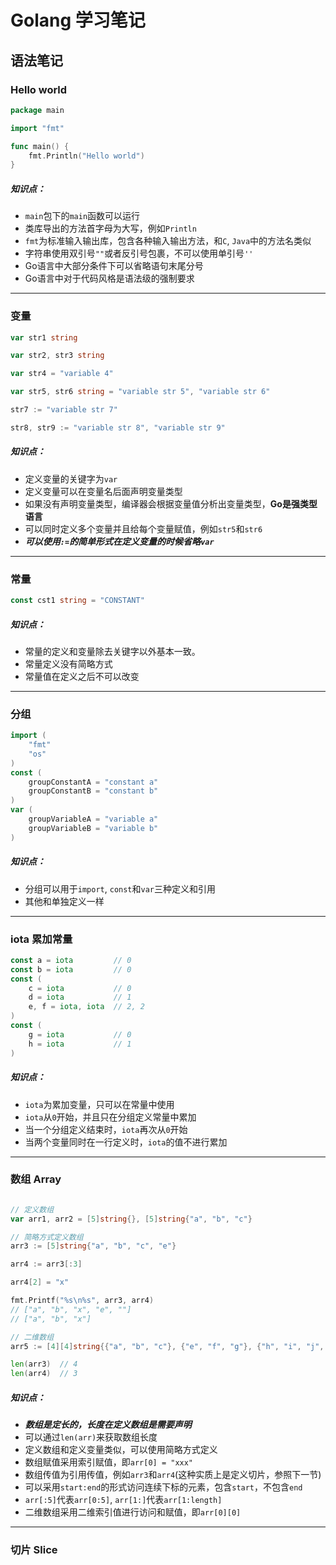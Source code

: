 # Golang 学习笔记

## 语法笔记

### Hello world

```go
package main

import "fmt"

func main() {
	fmt.Println("Hello world")
}
```

##### 知识点：

- `main`包下的`main`函数可以运行
- 类库导出的方法首字母为大写，例如`Println`
- `fmt`为标准输入输出库，包含各种输入输出方法，和`C`, `Java`中的方法名类似
- 字符串使用双引号`""`或者反引号包裹，不可以使用单引号`''`
- Go语言中大部分条件下可以省略语句末尾分号
- Go语言中对于代码风格是语法级的强制要求


------

### 变量

```go
var str1 string

var str2, str3 string

var str4 = "variable 4"

var str5, str6 string = "variable str 5", "variable str 6"

str7 := "variable str 7"

str8, str9 := "variable str 8", "variable str 9"
```

##### 知识点：

- 定义变量的关键字为`var`
- 定义变量可以在变量名后面声明变量类型
- 如果没有声明变量类型，编译器会根据变量值分析出变量类型，**Go是强类型语言**
- 可以同时定义多个变量并且给每个变量赋值，例如`str5`和`str6`
- ***可以使用`:=`的简单形式在定义变量的时候省略`var`***


------

### 常量

```go
const cst1 string = "CONSTANT"
```

##### 知识点：

- 常量的定义和变量除去关键字以外基本一致。
- 常量定义没有简略方式
- 常量值在定义之后不可以改变


------

### 分组

```go
import (
	"fmt"
	"os"
)
const (
	groupConstantA = "constant a"
	groupConstantB = "constant b"
)
var (
	groupVariableA = "variable a"
	groupVariableB = "variable b"
)
```

##### 知识点：

- 分组可以用于`import`, `const`和`var`三种定义和引用
- 其他和单独定义一样

------

### iota 累加常量

```go
const a = iota         // 0
const b = iota         // 0
const (
	c = iota           // 0
	d = iota           // 1
	e, f = iota, iota  // 2, 2
)
const (
	g = iota           // 0
	h = iota           // 1
)
```

##### 知识点：

- `iota`为累加变量，只可以在常量中使用
- `iota`从`0`开始，并且只在分组定义常量中累加
- 当一个分组定义结束时，`iota`再次从`0`开始
- 当两个变量同时在一行定义时，`iota`的值不进行累加


------

### 数组 Array

```go

// 定义数组
var arr1, arr2 = [5]string{}, [5]string{"a", "b", "c"}

// 简略方式定义数组
arr3 := [5]string{"a", "b", "c", "e"}

arr4 := arr3[:3]

arr4[2] = "x"

fmt.Printf("%s\n%s", arr3, arr4) 
// ["a", "b", "x", "e", ""]
// ["a", "b", "x"]

// 二维数组
arr5 := [4][4]string{{"a", "b", "c"}, {"e", "f", "g"}, {"h", "i", "j", "k"}, {"x", "y"}}

len(arr3)  // 4
len(arr4)  // 3
```

##### 知识点：

- ***数组是定长的，长度在定义数组是需要声明***
- 可以通过`len(arr)`来获取数组长度
- 定义数组和定义变量类似，可以使用简略方式定义
- 数组赋值采用索引赋值，即`arr[0] = "xxx"`
- 数组传值为引用传值，例如`arr3`和`arr4`(这种实质上是定义切片，参照下一节)
- 可以采用`start:end`的形式访问连续下标的元素，包含`start`，不包含`end`
- `arr[:5]`代表`arr[0:5]`, `arr[1:]`代表`arr[1:length]`
- 二维数组采用二维索引值进行访问和赋值，即`arr[0][0]`


------

### 切片 Slice

```go

```
